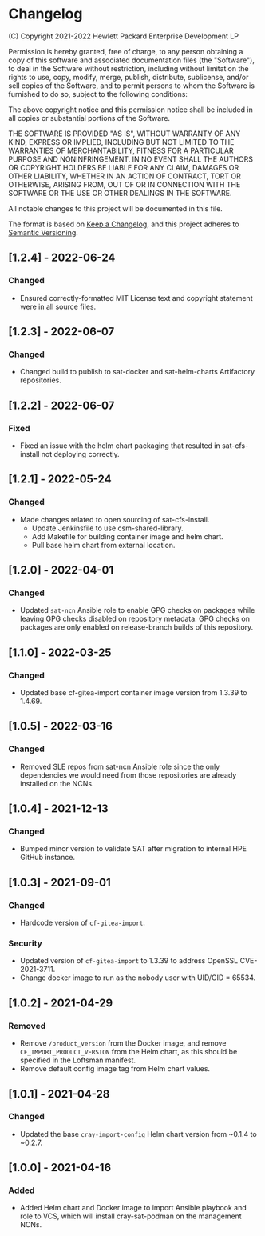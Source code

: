 # Changelog

(C) Copyright 2021-2022 Hewlett Packard Enterprise Development LP

Permission is hereby granted, free of charge, to any person obtaining a
copy of this software and associated documentation files (the "Software"),
to deal in the Software without restriction, including without limitation
the rights to use, copy, modify, merge, publish, distribute, sublicense,
and/or sell copies of the Software, and to permit persons to whom the
Software is furnished to do so, subject to the following conditions:

The above copyright notice and this permission notice shall be included
in all copies or substantial portions of the Software.

THE SOFTWARE IS PROVIDED "AS IS", WITHOUT WARRANTY OF ANY KIND, EXPRESS OR
IMPLIED, INCLUDING BUT NOT LIMITED TO THE WARRANTIES OF MERCHANTABILITY,
FITNESS FOR A PARTICULAR PURPOSE AND NONINFRINGEMENT. IN NO EVENT SHALL
THE AUTHORS OR COPYRIGHT HOLDERS BE LIABLE FOR ANY CLAIM, DAMAGES OR
OTHER LIABILITY, WHETHER IN AN ACTION OF CONTRACT, TORT OR OTHERWISE,
ARISING FROM, OUT OF OR IN CONNECTION WITH THE SOFTWARE OR THE USE OR
OTHER DEALINGS IN THE SOFTWARE.

All notable changes to this project will be documented in this file.

The format is based on [Keep a Changelog](https://keepachangelog.com/en/1.0.0/),
and this project adheres to [Semantic Versioning](https://semver.org/spec/v2.0.0.html).

## [1.2.4] - 2022-06-24

### Changed
- Ensured correctly-formatted MIT License text and copyright statement were in
  all source files.

## [1.2.3] - 2022-06-07

### Changed
- Changed build to publish to sat-docker and sat-helm-charts Artifactory
  repositories.

## [1.2.2] - 2022-06-07

### Fixed
- Fixed an issue with the helm chart packaging that resulted in sat-cfs-install
  not deploying correctly.

## [1.2.1] - 2022-05-24

### Changed
- Made changes related to open sourcing of sat-cfs-install.
    - Update Jenkinsfile to use csm-shared-library.
    - Add Makefile for building container image and helm chart.
    - Pull base helm chart from external location.

## [1.2.0] - 2022-04-01

### Changed
- Updated ``sat-ncn`` Ansible role to enable GPG checks on packages while
  leaving GPG checks disabled on repository metadata. GPG checks on packages
  are only enabled on release-branch builds of this repository.

## [1.1.0] - 2022-03-25

### Changed
- Updated base cf-gitea-import container image version from 1.3.39 to 1.4.69.

## [1.0.5] - 2022-03-16

### Changed
- Removed SLE repos from sat-ncn Ansible role since the only dependencies we
  would need from those repositories are already installed on the NCNs.

## [1.0.4] - 2021-12-13

### Changed
- Bumped minor version to validate SAT after migration to internal HPE GitHub
  instance.

## [1.0.3] - 2021-09-01

### Changed
- Hardcode version of ``cf-gitea-import``.

### Security
- Updated version of ``cf-gitea-import`` to 1.3.39
  to address OpenSSL CVE-2021-3711.
- Change docker image to run as the nobody user with UID/GID = 65534.

## [1.0.2] - 2021-04-29

### Removed
- Remove ``/product_version`` from the Docker image, and remove
  ``CF_IMPORT_PRODUCT_VERSION`` from the Helm chart, as this should
  be specified in the Loftsman manifest.
- Remove default config image tag from Helm chart values.

## [1.0.1] - 2021-04-28

### Changed
- Updated the base ``cray-import-config`` Helm chart version from ~0.1.4
  to ~0.2.7.

## [1.0.0] - 2021-04-16

### Added
- Added Helm chart and Docker image to import Ansible playbook and role to
  VCS, which will install cray-sat-podman on the management NCNs.

